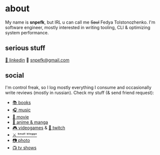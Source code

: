 # about
My name is **snpefk**, but IRL u can call me ~~Saul~~ Fedya Tolstonozhenko. 
I'm software engineer, mostly interested in writing tooling, CLI & optimizing system performance.  

## serious stuff
[📌 linkedin](https://www.linkedin.com/in/snpefk/)
📌 [snpefk@gmail.com](mailto:snpefk@gmail.com)

## social
I'm control freak, so I log mostly everything I consume and occasionally write reviews (mostly in russian). Check my stuff (& send friend request):  

- [📚 books](https://www.goodreads.com/snpefk)
- [🎧 music](https://www.last.fm/user/Sk8tter)
- [🎥 movie](https://letterboxd.com/snpefk)
- [🔰 anime & manga](https://anilist.co/user/snpefk/)
- [🎮 videogames](https://glitchwave.com/user/snpefk/) & [🤡 twitch](https://www.twitch.tv/snpefk)
- [⚔️ ˢᵐᵃˡˡ ᵇˡᵒᵍᵍᵒ](https://twitter.com/snpefk)
- [📷 photo](https://instagram.com/snpefk)
- [📺 tv shows](https://trakt.tv/users/snpefk)
